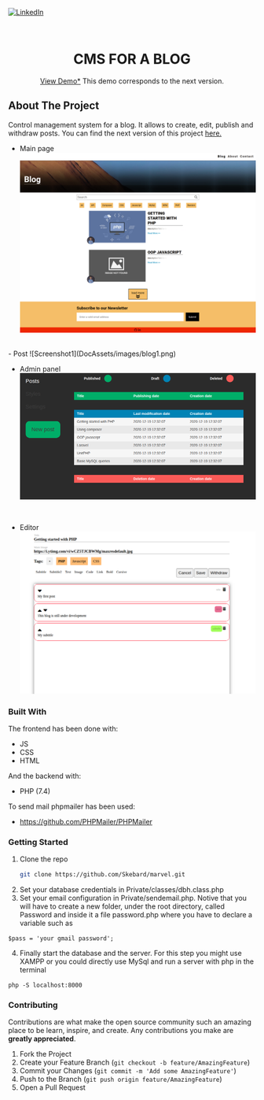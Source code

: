 
[![LinkedIn][linkedin-shield]][linkedin-url]



<!-- PROJECT LOGO -->
<br />
<p align="center">


  <h1 align="center">CMS FOR A BLOG</h1>
    <p align='center'>
  <a href='https://tonijorda.com/myProjects/PHP/blogCMS/blog.php'>View Demo*</a>
  This demo corresponds to the next version.
  </p>
</p>






<!-- ABOUT THE PROJECT -->
## About The Project
Control management system for a blog. It allows to create, edit, publish and withdraw posts. You can find the next version of this project
    <a href="https://github.com/Skebard/CMS-for-blog-with-MVC-model">here.</a>


- Main page
![Screenshot1](DocAssets/images/blog1.png)
<br>
- Post
![Screenshot1](DocAssets/images/blog1.png)
<br>

- Admin panel
![Screenshot1](DocAssets/images/adminPanel.png)
<br>

- Editor
![Screenshot2](DocAssets/images/editor1.png)





### Built With

The frontend has been done with:
- JS
- CSS
- HTML

And the backend with:
- PHP (7.4)

To send mail phpmailer has been used:
- https://github.com/PHPMailer/PHPMailer



<!-- GETTING STARTED -->
###  Getting Started


1. Clone the repo
   ```sh
   git clone https://github.com/Skebard/marvel.git
   ```
2. Set your database credentials in Private/classes/dbh.class.php
3. Set your email configuration in Private/sendemail.php. Notive that you will have to create a new folder, under the root directory, called Password and inside it a file password.php where you have to declare a variable such as
```
$pass = 'your gmail password';
```
4. Finally start the database and the server. For this step you might use XAMPP or you could directly use MySql and run a server with php in the terminal
```
php -S localhost:8000
```


<!-- CONTRIBUTING -->
### Contributing

Contributions are what make the open source community such an amazing place to be learn, inspire, and create. Any contributions you make are **greatly appreciated**.

1. Fork the Project
2. Create your Feature Branch (`git checkout -b feature/AmazingFeature`)
3. Commit your Changes (`git commit -m 'Add some AmazingFeature'`)
4. Push to the Branch (`git push origin feature/AmazingFeature`)
5. Open a Pull Request










[linkedin-shield]: https://img.shields.io/badge/-LinkedIn-black.svg?style=for-the-badge&logo=linkedin&colorB=555
[linkedin-url]: http://www.linkedin.com/in/tjorda
